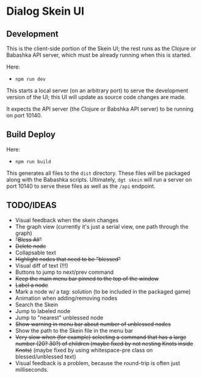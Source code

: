 # Dialog Skein UI

## Development

This is the client-side portion of the Skein UI; the rest runs as the Clojure or Babashka API server, which must be already running when this is started.

Here:

- `npm run dev`

This starts a local server (on an arbitrary port) to serve the development version of the UI; this UI will update as source code changes are made.

It expects the API server (the Clojure or Babshka API server) to be running on port 10140.

## Build Deploy

Here:

- `npm run build`

This generates all files to the `dist` directory.  These files will be packaged along with the Babashka scripts.  Ultimately, `dgt skein` will run
a server on port 10140 to serve these files as well as the `/api` endpoint.

## TODO/IDEAS

- Visual feedback when the skein changes
- The graph view (currently it's just a serial view, one path through the graph)
- ~~"Bless All"~~
- ~~Delete node~~
- Collapsable text
- ~~Highlight nodes that need to be "blessed"~~
- Visual diff of text (!!!)
- Buttons to jump to next/prev command
- ~~Keep the main menu bar pinned to the top of the window~~
- ~~Label a node~~
- Mark a node w/ a tag: solution (to be included in the packaged game)
- Animation when adding/removing nodes
- Search the Skein
- Jump to labeled node
- Jump to "nearest" unblessed node
- ~~Show warning in menu bar about number of unblessed nodes~~
- Show the path to the Skein file in the menu bar
- ~~Very slow when (for example) selecting a command that has a large number (20? 30?) of children (maybe fixed by not nesting Knots inside Knots)~~ (maybe fixed by using whitespace-pre class on blessed/unblessed text)
- Visual feedback is a problem, because the round-trip is often just milliseconds.